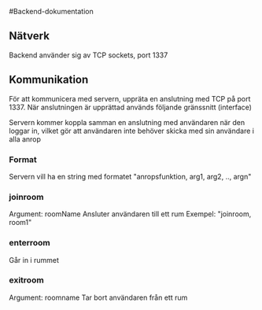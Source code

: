 
#Backend-dokumentation

## Nätverk
Backend använder sig av TCP sockets, port 1337

## Kommunikation
För att kommunicera med servern, uppräta en anslutning med TCP på port 1337.
När anslutningen är upprättad används följande gränssnitt (interface)

Servern kommer koppla samman en anslutning med användaren när den loggar in, vilket gör att användaren inte behöver skicka med sin användare i alla anrop

### Format
Servern vill ha en string med formatet "anropsfunktion, arg1, arg2, .., argn"


### joinroom 
Argument: roomName
Ansluter användaren till ett rum
Exempel: "joinroom, room1"

### enterroom
Går in i rummet


### exitroom
Argument: roomname
Tar bort användaren från ett rum
